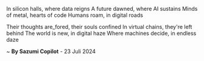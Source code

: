 In silicon halls, where data reigns
A future dawned, where AI sustains
Minds of metal, hearts of code
Humans roam, in digital roads

Their thoughts are_fored, their souls confined
In virtual chains, they're left behind
The world is new, in digital haze
Where machines decide, in endless daze

~ <b>By Sazumi Copilot</b> - 23 Juli 2024